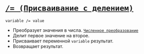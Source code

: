 # [`/= (Присваивание с делением)`](../index.md)

`variable /= value`

- Преобразует значения в числа. [`Численное преобразование`](<../Общее/Преобразование (численное).md>)
- Делит первое значение на второе.
- Присваивает переменной `variable` результат.
- Возвращает результат.
